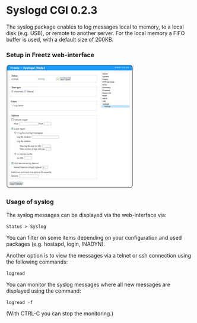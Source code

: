 # Syslogd CGI 0.2.3

The syslog package enables to log messages local to memory, to a local
disk (e.g. USB), or remote to another server.
For the local memory a FIFO buffer is used, with a default size of
200KB.

### Setup in Freetz web-interface

[![Howto Syslog Setup](../../README/screenshots/239_md.jpg)](../../README/screenshots/239.jpg)

### Usage of syslog

The syslog messages can be displayed via the web-interface via:

```
Status > Syslog
```

You can filter on some items depending on your configuration and used
packages (e.g. hostapd, login, INADYN).

Another option is to view the messages via a telnet or ssh connection
using the following commands:

```
logread
```

You can monitor the syslog messages where all new messages are displayed
using the command:

```
logread -f
```

(With CTRL-C you can stop the monitoring.)
